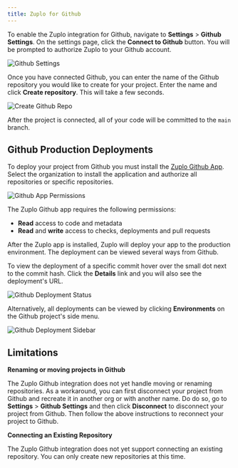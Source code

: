 ```yaml
---
title: Zuplo for Github
---
```


To enable the Zuplo integration for Github, navigate to <SettingsTabIcon /> **Settings** > <GithubIcon /> **Github Settings**. On the settings page, click the **Connect to Github** button. You will be prompted to authorize Zuplo to your Github account.

![Github Settings](../../static/media/github-settings.png)

Once you have connected Github, you can enter the name of the Github repository you would like to create for your project. Enter the name and click **Create repository**. This will take a few seconds.

![Create Github Repo](../../static/media/github-settings-connected.png)

After the project is connected, all of your code will be committed to the `main` branch.

## Github Production Deployments

To deploy your project from Github you must install the [Zuplo Github App](https://github.com/apps/zuplo/installations/new). Select the organization to install the application and authorize all repositories or specific repositories.

![Github App Permissions](../../static/media/github-app-install-perms.png)

The Zuplo Github app requires the following permissions:

- **Read** access to code and metadata
- **Read** and **write** access to checks, deployments and pull requests

After the Zuplo app is installed, Zuplo will deploy your app to the production environment. The deployment can be viewed several ways from Github.

To view the deployment of a specific commit hover over the small dot next to the commit hash. Click the **Details** link and you will also see the deployment's URL.

![Github Deployment Status](../../static/media/github-deployment-succeed.png)

Alternatively, all deployments can be viewed by clicking **Environments** on the Github project's side menu.

![Github Deployment Sidebar](../../static/media/github-project-environments.png)

## Limitations

**Renaming or moving projects in Github**

The Zuplo Github integration does not yet handle moving or renaming repositories. As a workaround, you can first disconnect your project from Github and recreate it in another org or with another name. Do do so, go to <SettingsTabIcon /> **Settings** > <GithubIcon /> **Github Settings** and then click **Disconnect** to disconnect your project from Github. Then follow the above instructions to reconnect your project to Github.

**Connecting an Existing Repository**

The Zuplo Github integration does not yet support connecting an existing repository. You can only create new repositories at this time.
